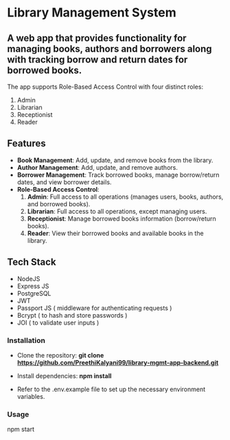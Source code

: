 # Library Management System

## A web app that provides functionality for managing books, authors and borrowers along with tracking borrow and return dates for borrowed books. 

The app supports Role-Based Access Control with four distinct roles: 

1. Admin
2. Librarian
3. Receptionist
4. Reader

## Features

* **Book Management**: Add, update, and remove books from the library.
* **Author Management**: Add, update, and remove authors.
* **Borrower Management**: Track borrowed books, manage borrow/return dates, and view borrower details.
* **Role-Based Access Control**:
    1. **Admin**: Full access to all operations (manages users, books, authors, and borrowed books).
    2. **Librarian**: Full access to all operations, except managing users.
    3. **Receptionist**: Manage borrowed books information (borrow/return books).
    4. **Reader**: View their borrowed books and available books in the library.

## Tech Stack

* NodeJS
* Express JS
* PostgreSQL
* JWT
* Passport JS ( middleware for authenticating requests )
* Bcrypt ( to hash and store passwords )
* JOI ( to validate user inputs )

### Installation

* Clone the repository: **git clone https://github.com/PreethiKalyani99/library-mgmt-app-backend.git**

* Install dependencies: **npm install**

* Refer to the .env.example file to set up the necessary environment variables.

### Usage

npm start
